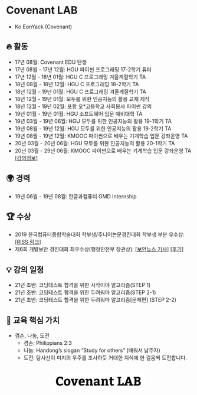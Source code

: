 

# Covenant LAB 
- Ko EonYack (Covenant)

## 🔥 활동
  - 17년 08월: Covenant EDU 탄생
  - 17년 08월 - 17년 12월: HGU 파이썬 프로그래밍 17-2학기 튜터
  - 17년 12월 - 18년 01월: HGU C 프로그래밍 겨울계절학기 TA
  - 18년 08월 - 18년 12월: HGU C 프로그래밍 18-2학기 TA
  - 18년 12월 - 19년 01월: HGU C 프로그래밍 겨울계절학기 TA
  - 18년 12월 - 19년 01월: 모두를 위한 인공지능의 활용 교재 제작
  - 18년 12월 - 19년 02월: 포항 오*고등학교 사회봉사 파이썬 강의
  - 19년 01월 - 19년 01월: HGU 소프트웨어 입문 예비대학 TA  
  - 19년 03월 - 19년 06월: HGU 모두를 위한 인공지능의 활용 19-1학기 TA
  - 19년 08월 - 19년 12월: HGU 모두를 위한 인공지능의 활용 19-2학기 TA
  - 19년 08월 - 19년 12월: KMOOC 파이썬으로 배우는 기계학습 입문 강좌운영 TA 
  - 20년 03월 - 20년 06월: HGU 모두를 위한 인공지능의 활용 20-1학기 TA
  - 20년 03월 - 29년 06월: KMOOC 파이썬으로 배우는 기계학습 입문 강좌운영 TA  [[강의정보]](http://www.kmooc.kr/courses/course-v1:HGUk+HGU05+2020_T1/about)

## 🌍 경력
- 19년 06월 - 19년 08월: 한글과컴퓨터 GMD Internship


## 🏆 수상
- 2019 한국컴퓨터종합학술대회  학부생/주니어논문경진대회 학부생 부분 우수상: [[RISS 링크]]( http://www.riss.kr/search/detail/DetailView.do?p_mat_type=1a0202e37d52c72d&control_no=a6ad7eeb5b6e185ec85d2949c297615a) 
- 제6회 개발보안 경진대회 최우수상(행정안전부 장관상): [[보안뉴스 기사]](https://www.boannews.com/media/view.asp?idx=84167&kind=2) [[후기]](https://covenant.tistory.com/121?category=730893)


## 💡 강의 일정
 - 21년 초반: 코딩테스트 합격을 위한 시작이야 알고리즘(STEP 1)
 - 21년 초반: 코딩테스트 합격을 위한 두려워마 알고리즘(STEP 2-1) 
 - 21년 초반: 코딩테스트 합격을 위한 두려워마 알고리즘[문제편] (STEP 2-2) 


## 💎 교육 핵심 가치
- 겸손, 나눔, 도전
  - 겸손: Philippians 2:3
  - 나눔: Handong’s slogan “Study for others” (배워서 남주자)
  - 도전: 탐사선이 미지의 우주를 조사하듯 거대한 지식에 한 걸음씩 도전합니다.  


<br />

<img src="img/logo.jpg" align="center" style="display: block; margin: 0px auto;" width="250px" >